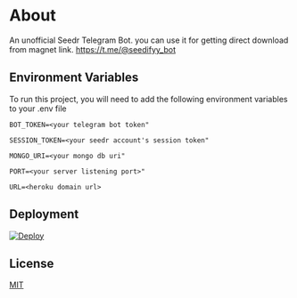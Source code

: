 
# About
 
An unofficial Seedr Telegram Bot. you can use it for getting direct download from magnet link. 
https://t.me/@seedifyy_bot


## Environment Variables

To run this project, you will need to add the following environment variables to your .env file

`BOT_TOKEN=<your telegram bot token"`

`SESSION_TOKEN=<your seedr account's session token"`

`MONGO_URI=<your mongo db uri"`

`PORT=<your server listening port>"`

`URL=<heroku domain url>`

## Deployment

[![Deploy](https://www.herokucdn.com/deploy/button.svg)](https://heroku.com/deploy?template=https://github.com/github-noob-arjun/Seedr-js)

## License

[MIT](https://choosealicense.com/licenses/mit/)

